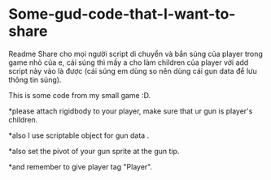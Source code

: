 # Some-gud-code-that-I-want-to-share
Readme
Share cho mọi người script di chuyển và bắn súng của player trong game nhỏ của e, cái súng thì mấy a cho làm children của player với add script này vào là được
(cái súng em dùng so nên dùng cái gun data để lưu thông tin súng).

This is some code from my small game :D.

*please attach rigidbody to your player, make sure that ur gun is player's children.

*also I use scriptable object for gun data .

*also set the pivot of your gun sprite at the gun tip.

*and remember to give player tag "Player".
